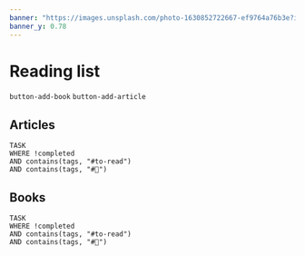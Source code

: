 ```yaml
---
banner: "https://images.unsplash.com/photo-1630852722667-ef9764a76b3e?ixlib=rb-4.0.3&ixid=MnwxMjA3fDB8MHxwaG90by1wYWdlfHx8fGVufDB8fHx8&auto=format&fit=crop&w=2370&q=80"
banner_y: 0.78
---
```

# Reading list

`button-add-book` `button-add-article`

## Articles
```dataview 
TASK 
WHERE !completed 
AND contains(tags, "#to-read")
AND contains(tags, "#📝")
```
## Books
```dataview 
TASK 
WHERE !completed 
AND contains(tags, "#to-read")
AND contains(tags, "#📙")
```